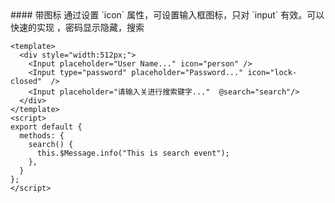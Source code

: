<cn>
#### 带图标
通过设置 `icon` 属性，可设置输入框图标，只对 `input` 有效。可以快速的实现 ，密码显示隐藏，搜索
</cn>

```vue
<template>
  <div style="width:512px;">
    <Input placeholder="User Name..." icon="person" />
    <Input type="password" placeholder="Password..." icon="lock-closed"  />
    <Input placeholder="请输入关进行搜索键字..."  @search="search"/>
  </div>
</template>
<script>  
export default {  
  methods: {
    search() {
      this.$Message.info("This is search event");
    },
  }
};
</script>
```